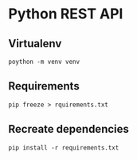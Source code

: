 # Python REST API

## Virtualenv

    poython -m venv venv

## Requirements

    pip freeze > rquirements.txt

## Recreate dependencies

    pip install -r requirements.txt